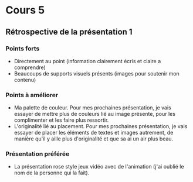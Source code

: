 # Cours 5
## Rétrospective de la présentation 1

### Points forts
* Directement au point (information clairement écris et claire a comprendre)
* Beaucoups de supports visuels présents (images pour soutenir mon contenu)

### Points à améliorer

* Ma palette de couleur. Pour mes prochaines présentation, je vais essayer de mettre plus de couleurs lié au image présente, pour les complimenter et les faire plus ressortir.
* L'originalité lié au placement. Pour mes prochaines présentation, je vais essayer de placer les éléments de textes et images autrement, de manière qu'il y aille plus d'originalité et que sa ai un air plus beau.

### Présentation préférée
* La présentation rose style jeux vidéo avec de l'animation (j'ai oublié le nom de la personne qui la fait).
